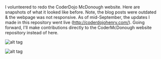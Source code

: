 I volunteered to redo the CoderDojo McDonough website. Here are snapshots of what it looked like before. Note, the blog posts were outdated & the webpage was not responsive. As of mid-September, the updates I made in this repository went live (http://coderdojohenry.com/). Going forward, I'll make contributions directly to the CoderMcDonough website repository instead of here. 

![alt tag](https://preview.c9users.io/aliciawyse/dojo/images/before_pic_2.png)

![alt tag](https://preview.c9users.io/aliciawyse/dojo/images/before_pic_1.png)
